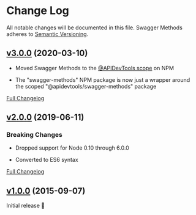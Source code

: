 # Change Log

All notable changes will be documented in this file. Swagger Methods adheres to
[Semantic Versioning](http://semver.org/).

## [v3.0.0](https://github.com/APIDevTools/swagger-methods/tree/v3.0.0) (2020-03-10)

- Moved Swagger Methods to the
  [@APIDevTools scope](https://www.npmjs.com/org/apidevtools) on NPM

- The "swagger-methods" NPM package is now just a wrapper around the scoped
  "@apidevtools/swagger-methods" package

[Full Changelog](https://github.com/APIDevTools/swagger-methods/compare/v2.1.0...v3.0.0)

## [v2.0.0](https://github.com/APIDevTools/swagger-methods/tree/v2.0.0) (2019-06-11)

### Breaking Changes

- Dropped support for Node 0.10 through 6.0.0

- Converted to ES6 syntax

[Full Changelog](https://github.com/APIDevTools/swagger-methods/compare/v1.0.1...v2.0.0)

## [v1.0.0](https://github.com/APIDevTools/swagger-methods/tree/v1.0.0) (2015-09-07)

Initial release 🎉
